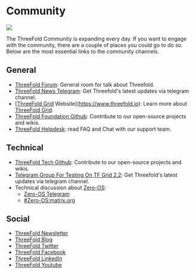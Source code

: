 # Community

![](sdk__header.png  )

The ThreeFold Community is expanding every day. If you want to engage with the community, there are a couple of places you could go to do so. Below are the most essential links to the community channels.

## General

- [ThreeFold Forum](https://forum.threefold.io): General room for talk about Threefold.
- [ThreeFold News Telegram](https://t.me/threefoldnews): Get Threefold's latest updates via telegram channel.
- [[ThreeFold Grid](threefold__threefold_grid) Website](https://www.threefold.io): Learn more about [ThreeFold Grid](threefold__threefold_grid).
- [ThreeFold Foundation Github](https://github.com/Threefoldfoundation/): Contribute to our open-source projects and wikis.
- [ThreeFold Helpdesk](https://threefoldfaq.crisp.help/en/): read FAQ and Chat with our support team.

## Technical

- [ThreeFold Tech Github](https://github.com/Threefoldtech/): Contribute to our open-source projects and wikis.
- [Telegram Group For Testing On TF Grid 2.2](https://t.me/joinchat/BwOvOxxgK59GmRoZ2_sM0w): Get Threefold's latest updates via telegram channel.
- Technical discussion about [Zero-OS](threefold__zos):
  - [Zero-OS Telegram](https://t.me/zero_os_tech)
  - [#Zero-OS:matrix.org](https://app.element.io/#/room/#zero-os:matrix.org)

## Social

- [ThreeFold Newsletter](https://landing.mailerlite.com/webforms/landing/i3m3q8)
- [ThreeFold Blog](https://blog.Threefold.io)
- [ThreeFold Twitter](https://twitter.com/Threefold_io)
- [ThreeFold Facebook](https://facebook.com/Threefold.io)
- [ThreeFold LinkedIn](https://linkedin.com/company/Threefold-foundation/)
- [ThreeFold Youtube](https://youtube.com/c/ThreefoldFoundation)
